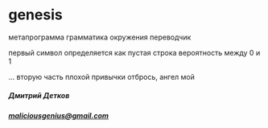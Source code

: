# genesis

метапрограмма
грамматика окружения
переводчик

первый символ определяется как пустая строка
вероятность между 0 и 1

... вторую часть плохой привычки отбрось, ангел мой

##### Дмитрий Детков
##### maliciousgenius@gmail.com
